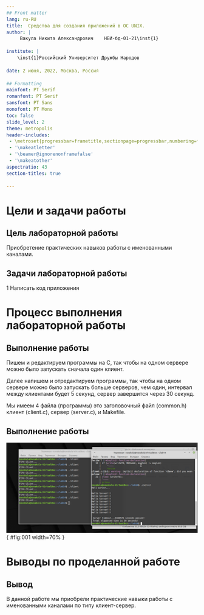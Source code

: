 ```yaml
---
## Front matter
lang: ru-RU
title:  Средства для создания приложений в ОС UNIX.
author: |
	 Вакула Никита Александрович	НБИ-бд-01-21\inst{1}

institute: |
	\inst{1}Российский Университет Дружбы Народов

date: 2 июня, 2022, Москва, Россия

## Formatting
mainfont: PT Serif
romanfont: PT Serif
sansfont: PT Sans
monofont: PT Mono
toc: false
slide_level: 2
theme: metropolis
header-includes: 
 - \metroset{progressbar=frametitle,sectionpage=progressbar,numbering=fraction}
 - '\makeatletter'
 - '\beamer@ignorenonframefalse'
 - '\makeatother'
aspectratio: 43
section-titles: true

---
```


# Цели и задачи работы

## Цель лабораторной работы

Приобретение практических навыков работы с именованными каналами.

## Задачи лабораторной работы

1 Написать код приложения

# Процесс выполнения лабораторной работы

## Выполнение работы

Пишем и редактируем программы на С, так чтобы на одном сервере можно было запускать сначала один клиент.

Далее напишем и отредактируем программы, так чтобы на одном сервере можно было запускать больше серверов, чем один, интервал между клиентами будет 5 секунд, сервер завершится через 30 секунд.

Мы имеем 4 файла (программы) это заголовочный файл (common.h) клиент (client.c), сервер (server.c), и Makefile. 

## Выполнение работы

![Запуск клиента и сервера](image/01.png){ #fig:001 width=70% }

# Выводы по проделанной работе

## Вывод

В данной работе мы приобрели практические навыки работы с именованными каналами по типу клиент-сервер. 